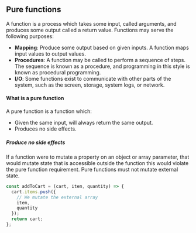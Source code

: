 ## Pure functions

A function is a process which takes some input, called arguments, and produces some output called a return value. Functions may serve the following purposes:

- **Mapping**: Produce some output based on given inputs. A function maps input values to output values.
- **Procedures**: A function may be called to perform a sequence of steps. The sequence is known as a procedure, and programming in this style is known as procedural programming.
- **I/O**: Some functions exist to communicate with other parts of the system, such as the screen, storage, system logs, or network.

#### What is a pure function

A pure function is a function which:

- Given the same input, will always return the same output.
- Produces no side effects.

##### Produce no side effects

If a function were to mutate a property on an object or array parameter, that would mutate state that is accessible outside the function this would violate the pure function requirement. Pure functions must not mutate external state.

```js
const addToCart = (cart, item, quantity) => {
  cart.items.push({
    // We mutate the external array
    item,
    quantity
  });
  return cart;
};
```
